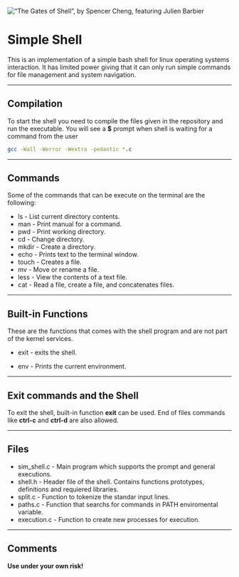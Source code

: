 ![“The Gates of Shell”, by Spencer Cheng, featuring Julien Barbier](https://s3.amazonaws.com/intranet-projects-files/holbertonschool-low_level_programming/235/shell.jpeg)

# Simple Shell

This is an implementation of a simple bash shell for linux operating systems
interaction. It has limited power giving that it can only run
simple commands for file management and system navigation.

---

## Compilation

To start the shell you need to compile the files given in the repository and
run the executable. You will see a **$** prompt when shell is waiting for a
command from the user

```bash
gcc -Wall -Werror -Wextra -pedantic *.c
```
---

## Commands

Some of the commands that can be execute on the terminal are the following:

* ls - List current directory contents.
* man - Print manual for a command.
* pwd - Print working directory.
* cd - Change directory.
* mkdir - Create a directory.
* echo - Prints text to the terminal window.
* touch - Creates a file.
* mv - Move or rename a file.
* less - View the contents of a text file.
* cat - Read a file, create a file, and concatenates files.

---

## Built-in Functions

These are the functions that comes with the shell program and are not part of
the kernel services.

* exit - exits the shell.

* env - Prints the current environment.

---

## Exit commands and the Shell

To exit the shell, built-in function **exit** can be used. End of files commands
like **ctrl-c** and **ctrl-d** are also allowed.

---

## Files

* sim_shell.c - Main program which supports the prompt and general executions.
* shell.h - Header file of the shell. Contains functions prototypes, definitions and requiered libraries.
* split.c - Function to tokenize the standar input lines.
* paths.c - Function that searchs for commands in PATH enviromental variable.
* execution.c - Function to create new processes for execution.

---

## Comments

**Use under your own risk!**